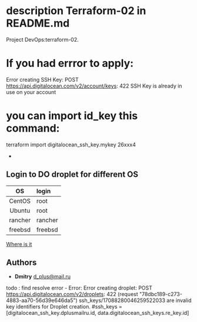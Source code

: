 
# description Terraform-02 in README.md

Project DevOps:terraform-02.

# If you had errror to apply:

Error creating SSH Key: POST https://api.digitalocean.com/v2/account/keys: 422 SSH Key is already in use on your account

# you can import id_key this command:

terraform import digitalocean_ssh_key.mykey 26xxx4

-
 
## Login to DO droplet for different OS 

| OS | login  |
| :---------: | :------- |
| CentOS | root   |
| Ubuntu | root   |
| rancher| rancher |
| freebsd | freebsd |

[Where is it](https://docs.digitalocean.com/products/droplets/how-to/connect-with-ssh/)

## Authors

- __Dmitry__ [d_plus@mail.ru](https://gitlab.rebrainme.com/devops_users_repos/4762/rebrain-devops-task1)

todo : find resolve error -
Error: Error creating droplet: POST https://api.digitalocean.com/v2/droplets: 422 (request "78dbc189-c273-4883-aa70-56d39e646da5") ssh_keys/17088280046259522033 are invalid key identifiers for Droplet creation.
#ssh_keys = [digitalocean_ssh_key.dplusmailru.id, data.digitalocean_ssh_keys.re_key.id]
